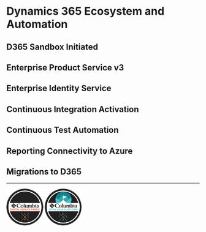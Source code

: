 # Dynamics 365 Ecosystem and Automation

## D365 Sandbox Initiated
## Enterprise Product Service v3
## Enterprise Identity Service
## Continuous Integration Activation
## Continuous Test Automation
## Reporting Connectivity to Azure
## Migrations to D365







----

![Enterprise Product Servicev1.png](../assets/images/digitalservicefabric-96.png)
![Enterprise Product Servicev1.png](../assets/images/opendataplatform-96.png)